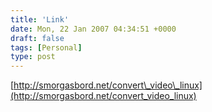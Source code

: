 ```yaml
---
title: 'Link'
date: Mon, 22 Jan 2007 04:34:51 +0000
draft: false
tags: [Personal]
type: post
---
```


[http://smorgasbord.net/convert\_video\_linux](http://smorgasbord.net/convert_video_linux)